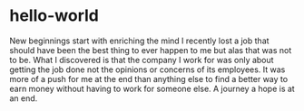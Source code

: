 # hello-world
New beginnings start with enriching the mind
I recently lost a job that should have been the best thing to ever happen to me but alas
that was not to be.  What I discovered is that the company I work for was only about getting the job done not 
the opinions or concerns of its employees.  It was more of a push for me at the end than anything else to find a better way
to earn money without having to work for someone else.  A journey a hope is at an end.
